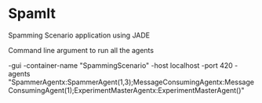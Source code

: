 # SpamIt
Spamming Scenario application using JADE

Command line argument to run all the agents 

-gui -container-name "SpammingScenario" -host localhost -port 420 -agents "SpammerAgentx:SpammerAgent(1,3);MessageConsumingAgentx:MessageConsumingAgent(1);ExperimentMasterAgentx:ExperimentMasterAgent()"
